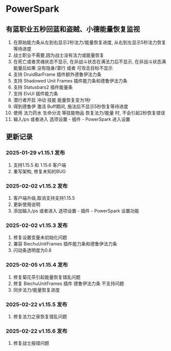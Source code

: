 # PowerSpark
## 有蓝职业五秒回蓝和盗贼、小德能量恢复监视

1. 在原始能力条从左到右显示2秒法力/能量恢复进度, 从右到左显示5秒法力恢复等待进度
2. 战士职业不需要,因为战士没有法力或能量恢复
3. 在死亡或者灵魂状态不显示, 在非战斗状态在满法力后不显示, 在非战斗状态满能量后如果 没有隐身/潜行 或者 可攻击目标不显示
4. 支持 DruidBarFrame 插件额外德鲁伊法力条
5. 支持 Shadowed Unit Frames 插件能力条和德鲁伊法力条
7. 支持 Statusbars2 插件能量条
6. 支持 ElvUI 插件能力条
8. 潜行者开启 冲动 技能 能量恢复变为1秒
9. 得到德鲁伊 激活 Buff期间, 施法后不显示5秒恢复等待进度
10. 使用 法力药水 生命分流 等技能物品 恢复法力/能量 时, 不会引起2秒恢复错误
11. 输入/ps 或者进入 选项设置 - 插件 - PowerSpark 进入设置

## 更新记录

### 2025-01-29 v1.15.1 发布
1. 支持1.15.5 和 1.15.6 客户端
2. 重写架构, 修复未知的BUG

### 2025-02-02 v1.15.2 发布
1. 客户端升级,取消支持支持1.15.5
2. 更新使用说明
3. 添加输入/ps 或者进入 选项设置 - 插件 - PowerSpark 设置功能

### 2025-02-02 v1.15.3 发布
1. 修复设置变量未初始化问题
2. 兼容 BiechuUnitFrames 插件能力条和德鲁伊法力条
3. 闪动条透明度为0.8

### 2025-02-05 v1.15.4 发布
1. 修复菊花茶引起能量恢复错乱问题
2. 修复 BiechuUnitFrames 插件 德鲁伊法力条 不支持问题
3. 同步法力/能量恢复进度

### 2025-02-22 v1.15.5 发布
1. 修复法力之泉恢复错乱问题

### 2025-02-22 v1.15.6 发布
1. 修复战士报错问题